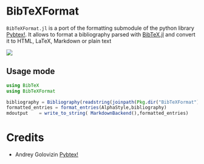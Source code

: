 # BibTeXFormat
`BibTeXFormat.jl` is a port of the formatting submodule of the python library [Pybtex!](https://pybtex.org/). It allows to format a bibliography parsed with [BibTeX.jl](https://github.com/bramtayl/BibTeX.jl) and convert it to HTML, LaTeX, Markdown or plain text

[![](https://img.shields.io/badge/docs-latest-blue.svg)](https://lucianolorenti.github.io/BibTeXFormat.jl/latest)

## Usage mode
```julia
using BibTeX
using BibTeXFormat

bibliography = Bibliography(readstring(joinpath(Pkg.dir("BibTeXFormat"), "test/Clustering.bib")))
formatted_entries = format_entries(AlphaStyle,bibliography)
mdoutput    = write_to_string( MarkdownBackend(),formatted_entries)
```

# Credits
*  Andrey Golovizin [Pybtex!](https://pybtex.org/)

